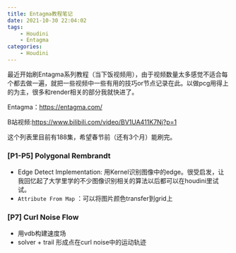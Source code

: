 ```yaml
---
title: Entagma教程笔记
date: 2021-10-30 22:04:02
tags: 
    - Houdini
    - Entagma
categories: 
    - Houdini
---
```


最近开始刷Entagma系列教程（当下饭视频用），由于视频数量太多感觉不适合每个都去做一遍，就把一些视频中一些有用的技巧or节点记录在此。以做pcg用得上的为主，很多和render相关的部分我就快进了。

Entagma：https://entagma.com/

B站视频:https://www.bilibili.com/video/BV1UA411K7Nj?p=1

这个列表里目前有188集，希望春节前（还有3个月）能刷完。

### [P1-P5] Polygonal Rembrandt
- Edge Detect Implementation: 用Kernel识别图像中的edge。很受启发，让我回忆起了大学里学的不少图像识别相关的算法以后都可以在houdini里试试。
- `Attribute From Map` ：可以将图片颜色transfer到grid上

### [P7] Curl Noise Flow
- 用vdb构建速度场
- solver + trail 形成点在curl noise中的运动轨迹